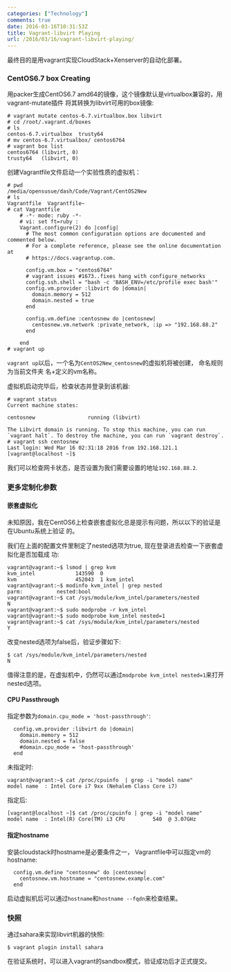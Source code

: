 ```yaml
---
categories: ["Technology"]
comments: true
date: 2016-03-16T10:31:53Z
title: Vagrant-libvirt Playing
url: /2016/03/16/vagrant-libvirt-playing/
---
```


最终目的是用vagrant实现CloudStack+Xenserver的自动化部署。    

### CentOS6.7 box Creating
用packer生成CentOS6.7 amd64的镜像，这个镜像默认是virtualbox兼容的，用vagrant-mutate插件
将其转换为libvirt可用的box镜像:     

```
# vagrant mutate centos-6.7.virtualbox.box libvirt
# cd /root/.vagrant.d/boxes
# ls
centos-6.7.virtualbox  trusty64
# mv centos-6.7.virtualbox/ centos6764
# vagrant box list
centos6764 (libvirt, 0)
trusty64   (libvirt, 0)
```

创建Vagrantfile文件启动一个实验性质的虚拟机：     

```
# pwd
/media/opensusue/dash/Code/Vagrant/CentOS2New
# ls
Vagrantfile  Vagrantfile~
# cat Vagrantfile
    # -*- mode: ruby -*-
    # vi: set ft=ruby :
    Vagrant.configure(2) do |config|
      # The most common configuration options are documented and commented below.
      # For a complete reference, please see the online documentation at
      # https://docs.vagrantup.com.
    
      config.vm.box = "centos6764"
      # vagrant issues #1673..fixes hang with configure_networks
      config.ssh.shell = "bash -c 'BASH_ENV=/etc/profile exec bash'"
      config.vm.provider :libvirt do |domain|
        domain.memory = 512
        domain.nested = true
      end
    
      config.vm.define :centosnew do |centosnew|
        centosnew.vm.network :private_network, :ip => "192.168.88.2"
      end
    
    end
# vagrant up
```
`vagrant up`以后，一个名为`CentOS2New_centosnew`的虚拟机将被创建， 命名规则为当前文件夹
名+定义的vm名称。   

虚拟机启动完毕后，检查状态并登录到该机器:     

```
# vagrant status
Current machine states:

centosnew                 running (libvirt)

The Libvirt domain is running. To stop this machine, you can run
`vagrant halt`. To destroy the machine, you can run `vagrant destroy`.
# vagrant ssh centosnew
Last login: Wed Mar 16 02:31:18 2016 from 192.168.121.1
[vagrant@localhost ~]$
```

我们可以检查网卡状态，是否设置为我们需要设置的地址`192.168.88.2`.   

### 更多定制化参数
#### 嵌套虚拟化
未知原因，我在CentOS6上检查嵌套虚拟化总是提示有问题，所以以下的验证是在Ubuntu系统上验证
的。    

我们在上面的配置文件里制定了nested选项为true, 现在登录进去检查一下嵌套虚拟化是否加载成
功:    

```
vagrant@vagrant:~$ lsmod | grep kvm
kvm_intel             143590  0 
kvm                   452043  1 kvm_intel
vagrant@vagrant:~$ modinfo kvm_intel | grep nested
parm:           nested:bool
vagrant@vagrant:~$ cat /sys/module/kvm_intel/parameters/nested
N
vagrant@vagrant:~$ sudo modprobe -r kvm_intel
vagrant@vagrant:~$ sudo modprobe kvm_intel nested=1
vagrant@vagrant:~$ cat /sys/module/kvm_intel/parameters/nested
Y
```

改变nested选项为false后，验证步骤如下:    

```
$ cat /sys/module/kvm_intel/parameters/nested
N
```
值得注意的是，在虚拟机中，仍然可以通过`modprobe kvm_intel nested=1`来打开nested选项。    

#### CPU Passthrough
指定参数为`domain.cpu_mode = 'host-passthrough'`:     

```
  config.vm.provider :libvirt do |domain|
    domain.memory = 512
    domain.nested = false
    #domain.cpu_mode = 'host-passthrough'
  end
```

未指定时:      

```
vagrant@vagrant:~$ cat /proc/cpuinfo  | grep -i "model name"
model name	: Intel Core i7 9xx (Nehalem Class Core i7)
```
指定后:    

```
[vagrant@localhost ~]$ cat /proc/cpuinfo | grep -i "model name"
model name	: Intel(R) Core(TM) i3 CPU         540  @ 3.07GHz
```
#### 指定hostname
安装cloudstack时hostname是必要条件之一， Vagrantfile中可以指定vm的hostname:     

```
  config.vm.define "centosnew" do |centosnew|
    centosnew.vm.hostname = "centosnew.example.com"
  end
```
启动虚拟机后可以通过`hostname`和`hostname --fqdn`来检查结果。   

### 快照
通过sahara来实现libvirt机器的快照:    

```
$ vagrant plugin install sahara
```
在验证系统时，可以进入vagrant的sandbox模式，验证成功后才正式提交。    

